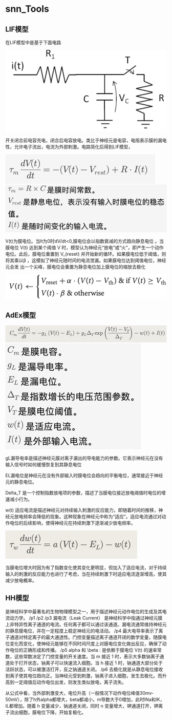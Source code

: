 # snn_Tools
## LIF模型

在LIF模型中是基于下面电路

![Alt text](/picture/image.png)

开关闭合前电容充电，闭合后电容放电。类比于神经元是电容，电阻表示膜的漏电性，允许电子流出，电流为外部刺激。电路简化后得到LIF模型，

![Alt text](/picture/image-2.png)
![Alt text](/picture/image-3.png)

V(t)为膜电位。当It为0时dV/dt<0,膜电位会以指数衰减的方式趋向静息电位 。当膜电位  V(t)  达到某个阈值  V  时，模型认为神经元“放电”或“火”，即产生一个动作电位。此后，膜电位重置到  V_{reset}  并开始新的循环。如果膜电位低于阈值，则 将其乘以β ，这模拟了神经元随时间的电流泄漏。如果膜电位达到阈值电位，神经元会发 出一个尖峰，膜电位会重置为静息电位加上膜电位的缩放去极化

![Alt text](/picture/image-4.png)

## AdEx模型


![Alt text](/picture/image-5.png)
![Alt text](/picture/image-6.png)

gL漏导电率是描述神经元膜对离子漏出的导电能力的参数。它表示神经元在没有输入信号时如何缓慢恢复到其静息电位

EL漏电位是神经元在没有外部输入时膜电位会趋向的平衡电位，通常接近于神经元的静息电位。

  Delta_T  是一个控制指数放电项的参数，描述了当膜电位接近放电阈值时电位的增速减小行为。

 w(t) 适应电流是描述神经元对持续输入刺激的反应能力，即随着时间的推移，神经元放电频率会降低的现象。这种现象在神经元中称为“适应”。适应电流通过对动作电位的后续影响，使得神经元在持续刺激下逐渐减少放电频率。

![Alt text](/picture/image-7.png)

当膜电位增大时因为有了指数变化使其变化更明显，但加入了适应电流，对于持续输入的刺激的反应能力也进行了考虑，当在持续刺激下时适应电流逐渐增高，使其减少放电概率。

## HH模型
是神经科学中最著名的生物物理模型之一，用于描述神经元动作电位的生成及其电流动力学。
/p1
/p2
/p3
漏电流（Leak Current） 是神经科学中指通过神经元膜上非特异性离子通道的电流。任何离子都可以通过该通道。漏电流通常维持神经元的静息膜电位，并在一定程度上稳定神经元的电活动。
/p4
最大电导率表示了离子通道对特定离子的最大通透性。门控变量描述离子通道开闭的数学变量，随膜电位变化而变化，使神经元能够在不同时间尺度上对膜电位变化做出反应，确保了动作电位的正确形成和传播。
/p5
	 alpha  和  \beta : 是依赖于膜电位  V(t)  的速率常数，这些常数决定了门控变量的开关速度。当  m  接近 1 时，表示大多数钠离子通道处于打开状态，钠离子可以快速流入细胞。当  h  接近 1 时，钠通道大部分处于活跃状态，可以被激活打开，反之钠通道关闭。
  /p6
  去极化就是从静息电位接收到离子使其电位趋向正。当神经元受到刺激，钠离子进入细胞，发生去极化。而升高到一定阈值后动作电位出发，则发生类似放电，离子流失。

从公式中看，当外部刺激变大，电位升高（一般情况下动作电位峰值30mv-50mV），除了h外alpha都增大，beta都减小，m导数大于0增加，此时INa和IK，IL都增加。随着  h  变量减少，钠通道关闭，同时  n  变量增大，钾通道打开，钾离子流出细胞，膜电位下降，开始复极化。
